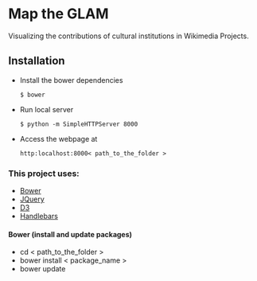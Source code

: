 # Map the GLAM
Visualizing the contributions of cultural institutions in Wikimedia Projects.

## Installation
- Install the bower dependencies
	```
	$ bower 
	```
- Run local server 
	```
	$ python -m SimpleHTTPServer 8000
	```
- Access the webpage at
	```
	http:localhost:8000< path_to_the_folder >
	```

### This project uses:
-	[Bower](https://bower.io/)
-	[JQuery](https://jquery.com/)
-	[D3](https://d3js.org/)
-	[Handlebars](http://handlebarsjs.com/)

#### Bower (install and update packages)
-	cd < path_to_the_folder >
-	bower install < package_name >
-	bower update